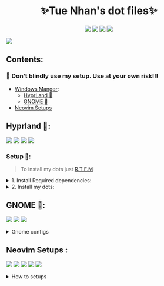 <div align="center">
    <h1>✨Tue Nhan's dot files✨</h1>
    <h3></h3>
</div>

<div align="center">

![](https://img.shields.io/github/last-commit/iamverysimp1e/dots?&style=for-the-badge&color=C9CBFF&logoColor=D9E0EE&labelColor=302D41)
![](https://img.shields.io/github/stars/iamverysimp1e/dots?style=for-the-badge&logo=starship&color=8bd5ca&logoColor=D9E0EE&labelColor=302D41)
[![](https://img.shields.io/badge/Neovim-0.9+-blueviolet.svg?style=for-the-badge&logo=Neovim&color=ee999f&logoColor=D9E0EE&labelColor=302D41)](https://github.com/neovim/neovim)
[![](https://img.shields.io/github/repo-size/iamverysimp1e/dots?color=%23DDB6F2&label=SIZE&logo=codesandbox&style=for-the-badge&logoColor=D9E0EE&labelColor=302D41)](https://github.com/iamverysimp1e/dots)

</div>

![](https://github.com/iamverysimp1e/dots/blob/main/ScreenShots/combinedImages.png)

## Contents:

### **👻 Don't blindly use my setup. Use at your own risk!!!**

- [Windows Manger]():
  - [HyprLand 🍚](#hypr)
  - [GNOME 🍙](#gnome)
- [Neovim Setups](#neovim)

## Hyprland 🍚<a name = "hypr"></a>:

![](https://github.com/iamverysimp1e/dots/blob/main/ScreenShots/HyprLand/Rice1.png)
![](https://github.com/iamverysimp1e/dots/blob/main/ScreenShots/HyprLand/Rice2.png)
![](https://github.com/iamverysimp1e/dots/blob/main/ScreenShots/HyprLand/Rice3.png)
![](https://github.com/iamverysimp1e/dots/blob/main/ScreenShots/HyprLand/Rice4.png)

### Setup 🔧:

> To install my dots just [R.T.F.M](https://en.wikipedia.org/wiki/RTFM)

<details><summary> 1. Install Required dependencies: </summary><blockquote>

⚠️ This setup instructions only provided for Arch Linux (and other Arch-based distributions)

- First of all, Install the newest [Hyprland](https://hyprland.org/) using this [guide](https://wiki.hyprland.org/Getting-Started/Installation/) depend on your Distro:

  ```zsh
  yay -S hyprland-git
  ```

- Install Rofi, Dunst, Waybar, kitty terminal, swaybg, swaylock-effects, swayidle, pamixer, light:

  ```
  yay -S rofi dunst waybar-hyprland-git kitty swaybg swaylock-effects swayidle pamixer light
  ```
- Other Ultilities:
    - For screenshots tools to be work you have to install grim, swappy, slurp:
     
      ```
      yay -S grim swappy slurp
      ```
    - Also, emoji icons selector 
      ```
      yay -S rofi-emoji
      ```

- Also, if you want gtk applications to fits with my colorscheme on my dots, I recommend the [decay themes](https://github.com/decaycs/decay-gtk).
  To change the gtk themes I use nwg-look.
  > First, Install nwg-look
  ```
  yay -S nwg-look
  ```
  > Then, Install decay themes using the [this](https://github.com/decaycs/decay-gtk/#Installation) instruction.
  ```
  git clone --depth=1 https://github.com/decaycs/decay-gtk
  cd decay-gtk
  mkdir -p ~/.themes
  # Put any theme you want from the Themes folder into the created .themes folder
  cp -r ./Themes/<theme> ~/.themes
  ```
  > After that, launch nwg-look then choose the decay themes
  </blockquote></details>

<details><summary>2. Install my dots:</summary><blockquote>

> Clone the repos

```zsh
git clone https://github.com/iamverysimp1e/dots
cd dots/.config
```

> Copy configs file + Wallpaper

```zsh
cp -r waybar kitty hypr rofi dunst swaylock ~/.config
# Wallpaper
cp -r Wallpaper ~/Pictures
```

> Install a few font

Necessary Font:

- [JetBrains Mono Nerd Font](https://github.com/ryanoasis/nerd-fonts/releases/download/v2.2.2/JetBrainsMono.zip)

- [Mononoki Nerd Font](https://github.com/ryanoasis/nerd-fonts/releases/download/v2.2.2/Mononoki.zip)

Optional Font:

- [Iosevka Nerd Font](https://github.com/ryanoasis/nerd-fonts/releases/download/v2.2.2/Iosevka.zip)
- [NotoColorEmoji](https://github.com/googlefonts/noto-emoji/raw/main/fonts/NotoColorEmoji.ttf)
- [Codicon](https://github.com/microsoft/vscode-codicons/raw/main/dist/codicon.ttf)

Once you download them and unpack them, place them into ~/.fonts or ~/.local/share/fonts.

Then run this command for your system to detect the newly installed fonts.

```
fc-cache -fv
```

Congratulations! You had installed this beautiful rice on your machine🍚
Log out your current desktop session and login to Hyprland:)

## Credits

Thanks to [R/unixporn community](https://www.reddit.com/r/unixporn/) & [Hyprland Development Discord server](https://discord.com/invite/hQ9XvMUjjr)

</blockquote></details>

## GNOME 🍙<a name = "gnome"></a>:

![](https://github.com/iamverysimp1e/Public-Dot-Files/blob/main/ScreenShots/Gnome_Rice/Rice1.png)
![](https://github.com/iamverysimp1e/Public-Dot-Files/blob/main/ScreenShots/Gnome_Rice/Rice2.png)
![](https://github.com/iamverysimp1e/Public-Dot-Files/blob/main/ScreenShots/Gnome_Rice/Rice3.png)

<details><summary> Gnome configs </summary><blockquote>

- GTK Themes: Based on [AestheticStuff by Rxyhn](https://github.com/rxyhn/AestheticStuff)

- GTK Icons:[Papirus icons ](https://www.gnome-look.org/p/1166289)

- [Mutter Rounded (Optional)](https://github.com/yilozt/mutter-rounded): Windows manager for GNOME (for blur windows effect)
- [Gnome Shell Extensions](https://extensions.gnome.org/):

  - [Aylur's Widget](https://extensions.gnome.org/extension/5338/aylurs-widgets/): Beautiful Plugins with customizable bar
  - [Blur My Shell](https://extensions.gnome.org/extension/3193/blur-my-shell/): Blur the gnome shell
  - [User Themes](https://extensions.gnome.org/extension/19/user-themes/): Load shell themes from user directories
  - [Color Picker](https://extensions.gnome.org/extension/3396/color-picker/): The simple color picker for gnome shell
  - [Compiz alike magic lamp effect](https://extensions.gnome.org/extension/3740/compiz-alike-magic-lamp-effect/): Magic lamp effect alike the macOS minimize effect
  - [Extension List](https://extensions.gnome.org/extension/3088/extension-list/): A Simple Gnome shell extension manager in the top panel
  - [Just Perfection](https://extensions.gnome.org/extension/3843/just-perfection/): SImple tweak tools to customize the gnome shell and disable some UI Features
  - [Open Weather](https://extensions.gnome.org/extension/750/openweather/): A simple weather app for gnome shell
  - [Sound Input & Output Device Chooser](https://extensions.gnome.org/extension/906/sound-output-device-chooser/):Shows a list of sound output and input devices (similar to gnome sound settings) in the status menu below the volume slider.
  - [Unite](https://extensions.gnome.org/extension/1287/unite/): Remove the title bars of the windows for the minimalist in windows
  - [Vitals](https://extensions.gnome.org/extension/1460/vitals/): A simple system monitor on the top bar
  - [gtk title bar](https://extensions.gnome.org/extension/1732/gtk-title-bar/):remove title bar for non-gtk apps with minimal inference
  - [Rounded Window Corners](https://extensions.gnome.org/extension/5237/rounded-window-corners/): Rounded corners for all windows

  - Bar (based on [smooth by Aylur Themes ](https://github.com/Aylur/dotfiles/tree/main/Smooth/gnome-shell)):

    **DISCLAIMER ⚠️: This bar color mod is still in progress and some color sections may not appear correctly if you want to contribute really grateful about that !**

    - Install all of the Extensions above then copy .themes to ~/.themes
    - Open Gnome tweaks -> Appearance -> Shell -> Choose Smooth

- Gnome tweaks (for apply themes and icons ) installation:

  ```fish
  sudo apt update && sudo apt upgrade
  sudo apt install gnome-tweaks
  ```

    </blockquote></details>
  </blockquote></details>

## Neovim Setups <a name = "neovim"></a>:

![](https://github.com/iamverysimp1e/dots/blob/main/ScreenShots/Neovim/neovim_rice1.png)
![](https://github.com/iamverysimp1e/dots/blob/main/ScreenShots/Neovim/neovim_rice2.png)
![](https://github.com/iamverysimp1e/dots/blob/main/ScreenShots/Neovim/neovim_rice3.png)
![](https://github.com/iamverysimp1e/dots/blob/main/ScreenShots/Neovim/neovim_rice4.png)
![](https://github.com/iamverysimp1e/dots/blob/main/ScreenShots/Neovim/neovim_rice5.png)

<details><summary>How to setups</summary><blockquote>

- Setups:

```
├── init.lua
├── lua
│   └── user
│       ├── alpha.lua
│       ├── autocommands.lua
│       ├── autopairs.lua
│       ├── bufferline.lua
│       ├── cmp.lua
│       ├── colorizer.lua
│       ├── colorscheme.lua
│       ├── comment.lua
│       ├── gitsigns.lua
│       ├── impatient.lua
│       ├── indentline.lua
│       ├── keymaps.lua
│       ├── lsp
│       │   ├── configs.lua
│       │   ├── handlers.lua
│       │   ├── init.lua
│       │   ├── lspsaga.lua
│       │   ├── null-ls.lua
│       │   └── settings
│       │       ├── jsonls.lua
│       │       ├── pyright.lua
│       │       ├── sumneko_lua.lua
│       │       └── tsserver.lua
│       ├── lualine.lua
│       ├── nvim-transparent.lua
│       ├── nvim-tree.lua
│       ├── options.lua
│       ├── plugins.lua
│       ├── project.lua
│       ├── syntax.lua
│       ├── telescope.lua
│       ├── toggleterm.lua
│       ├── treesitter.lua
│       ├── truezen.lua
│       ├── whichkey.lua
│       └── winbar.lua
└── plugin
    └── packer_compiled.lua
```

<details><summary>1. Install NeoVim</summary><blockquote>
I recommend the NeoVim Nightly Version, my NeoVim configs also work with the Release version but there're some error while installations.

- On Arch:

  > Assume that your package manager is yay

  ```
  yay -S nvim-nightly
  # or
  yay -S neovim-git
  ```

- On Ubuntu

```
sudo add-apt-repository ppa:neovim-ppa/unstable
sudo apt update && sudo apt upgrade
sudo apt install neovim
```

</blockquote></details>

<details><summary>2. Install required dependencies </summary><blockquote>
- You probably notice you don't have support for copy and paste also that python and node haven't been setup
  
  - If you on X11 install xsel and xclip

    - On Ubuntu:
    ```
    sudo apt install xsel xclip
    ```

    - On Arch:
    ```
    sudo pacman -S xsel xclip
    ```

- But if you on Wayland like me, install wlcopy & wl-clipboard

  - On Arch:

  ```
  sudo pacman -S wlcopy wl-clipboard
  ```

  - On Ubuntu:

  ```
  sudo apt install wlcopy wl-clipboard
  ```

- Next we need to install python support (Node is optional)
  - Neovim python support:
  ```
  pip install pynvim
  # or
  pip3 install pynvim
  ```
  - Neovim Node support
  ```
  npm i -g neovim
  ```
- Other dependencies for formatting & finding text:):

  - Prettier

  ```bash
  npm install -g prettier
  ```

  - Black (Python formatter)

  ```bash
  pip install black
  ```

  - Ripgrep

  ```
  paru -S ripgrep
  ```

- On Fedora you have to install c++ and lstdc++ :

```bash
sudo dnf install g++
#and
sudo yum install glibc-static libstdc++-static -y;
```

- On windows you have to install
  - [gcc]():
    ```bash
    sccop install gcc
    ```
  - [Zig]()
    ```bash
    scoop install zig
    ```

</details>
</blockquote></details>
